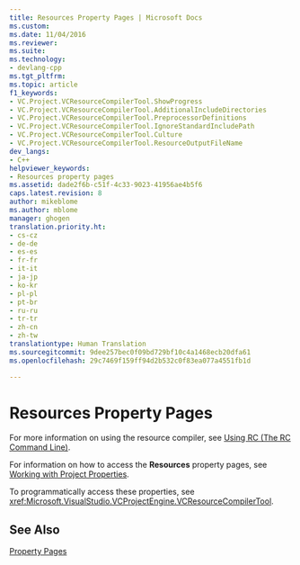 ```yaml
---
title: Resources Property Pages | Microsoft Docs
ms.custom: 
ms.date: 11/04/2016
ms.reviewer: 
ms.suite: 
ms.technology:
- devlang-cpp
ms.tgt_pltfrm: 
ms.topic: article
f1_keywords:
- VC.Project.VCResourceCompilerTool.ShowProgress
- VC.Project.VCResourceCompilerTool.AdditionalIncludeDirectories
- VC.Project.VCResourceCompilerTool.PreprocessorDefinitions
- VC.Project.VCResourceCompilerTool.IgnoreStandardIncludePath
- VC.Project.VCResourceCompilerTool.Culture
- VC.Project.VCResourceCompilerTool.ResourceOutputFileName
dev_langs:
- C++
helpviewer_keywords:
- Resources property pages
ms.assetid: dade2f6b-c51f-4c33-9023-41956ae4b5f6
caps.latest.revision: 8
author: mikeblome
ms.author: mblome
manager: ghogen
translation.priority.ht:
- cs-cz
- de-de
- es-es
- fr-fr
- it-it
- ja-jp
- ko-kr
- pl-pl
- pt-br
- ru-ru
- tr-tr
- zh-cn
- zh-tw
translationtype: Human Translation
ms.sourcegitcommit: 9dee257bec0f09bd729bf10c4a1468ecb20dfa61
ms.openlocfilehash: 29c7469f159ff94d2b532c0f83ea077a4551fb1d

---
```

# Resources Property Pages
For more information on using the resource compiler, see [Using RC (The RC Command Line)](http://msdn.microsoft.com/library/windows/desktop/aa381055).  
  
 For information on how to access the **Resources** property pages, see [Working with Project Properties](../ide/working-with-project-properties.md).  
  
 To programmatically access these properties, see <xref:Microsoft.VisualStudio.VCProjectEngine.VCResourceCompilerTool>.  
  
## See Also  
 [Property Pages](../ide/property-pages-visual-cpp.md)


<!--HONumber=Jan17_HO2-->


